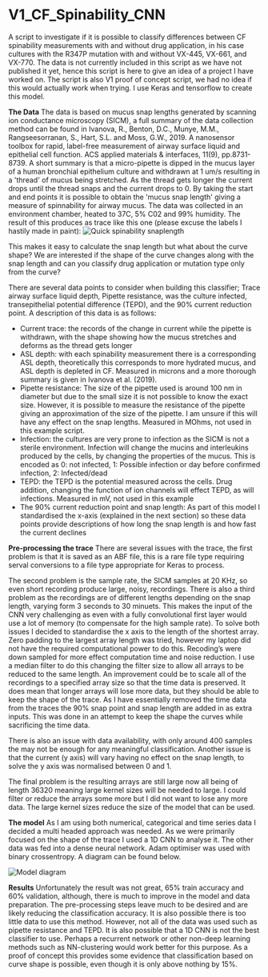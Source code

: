 # V1_CF_Spinability_CNN
A script to investigate if it is possible to classify differences between CF spinability measurements with and without drug application, in his case cultures with the R347P mutation with and without VX-445, VX-661, and VX-770. The data is not currently included in this script as we have not published it yet, hence this script is here to give an idea of a project I have worked on. The script is also V1 proof of concept script, we had no idea if this would actually work when trying. I use Keras and tensorflow to create this model.

**The Data**
The data is based on mucus snap lengths generated by scanning ion conductance microscopy (SICM), a full summary of the data collection method can be found in Ivanova, R., Benton, D.C., Munye, M.M., Rangseesorranan, S., Hart, S.L. and Moss, G.W., 2019. A nanosensor toolbox for rapid, label-free measurement of airway surface liquid and epithelial cell function. ACS applied materials & interfaces, 11(9), pp.8731-8739.
A short summary is that a micro-pipette is dipped in the mucus layer of a human bronchial epithelium culture and withdrawn at 1 um/s resulting in a 'thread' of mucus being stretched. As the thread gets longer the current drops until the thread snaps and the current drops to 0. By taking the start and end points it is possible to obtain the 'mucus snap length' giving a measure of spinnability for airway mucus. The data was collected in an environment chamber, heated to 37C, 5% C02 and 99% humidity. The result of this produces as trace like this one (please excuse the labels I hastily made in paint):
![Quick spinability snaplength](https://github.com/arthurmitchell96/V1_CF_Spinability_CNN/assets/18124443/034c34f3-27c6-49ea-8157-70a7a159d603)

This makes it easy to calculate the snap length but what about the curve shape? We are interested if the shape of the curve changes along with the snap length and can you classify drug application or mutation type only from the curve?

There are several data points to consider when building this classifier; Trace airway surface liquid depth, Pipette resistance, was the culture infected, transepithelial potential difference (TEPD), and the 90% current reduction point. A description of this data is as follows:
-  Current trace: the records of the change in current while the pipette is withdrawn, with the shape showing how the mucus stretches and deforms as the thread gets longer
-  ASL depth: with each spinability measurement there is a corresponding ASL depth, theoretically this corresponds to more hydrated mucus, and ASL depth is depleted in CF. Measured in microns and a more thorough summary is given in Ivanova et al. (2019).
- Pipette resistance: The size of the pipette used is around 100 nm in diameter but due to the small size it is not possible to know the exact size. However, it is possible to measure the resistance of the pipette giving an approximation of the size of the pipette. I am unsure if this will have any effect on the snap lengths. Measured in MOhms, not used in this example script.
- Infection: the cultures are very prone to infection as the SICM is not a sterile environment. Infection will change the mucins and interleukins produced by the cells, by changing the properties of the mucus. This is encoded as 0: not infected, 1: Possible infection or day before confirmed infection, 2: Infected/dead
- TEPD: the TEPD is the potential measured across the cells. Drug addition, changing the function of ion channels will effect TEPD, as will infections. Measured in mV, not used in this example
- The 90% current reduction point and snap length: As part of this model I standardised the x-axis (explained in the next section) so these data points provide descriptions of how long the snap length is and how fast the current declines  

**Pre-processing the trace**
There are several issues with the trace, the first problem is that it is saved as an ABF file, this is a rare file type requiring serval conversions to a file type appropriate for Keras to process. 

The second problem is the sample rate, the SICM samples at 20 KHz, so even short recording produce large, noisy, recordings. There is also a third problem as the recordings are of different lengths depending on the snap length, varying form 3 seconds to 30 minuets. This makes the input of the CNN very challenging as even with a fully convolutional first layer would use a lot of memory (to compensate for the high sample rate). To solve both issues I decided to standardise the x axis to the length of the shortest array. Zero padding to the largest array length was tried, however my laptop did not have the required computational power to do this. Recoding’s were down sampled for more effect computation time and noise reduction. I use a median filter to do this changing the filter size to allow all arrays to be reduced to the same length. An improvement could be to scale all of the recordings to a specified array size so that the time data is preserved. It does mean that longer arrays will lose more data, but they should be able to keep the shape of the trace. As I have essentially removed the time data from the traces the 90% snap point and snap length are added in as extra inputs. This was done in an attempt to keep the shape the curves while sacrificing the time data.

There is also an issue with data availability, with only around 400 samples the may not be enough for any meaningful classification. Another issue is that the current (y axis) will vary having no effect on the snap length, to solve the y axis was normalised between 0 and 1.

The final problem is the resulting arrays are still large now all being of length 36320 meaning large kernel sizes will be needed to large. I could filter or reduce the arrays some more but I did not want to lose any more data. The large kernel sizes reduce the size of the model that can be used. 

**The model**
As I am using both numerical, categorical and time series data I decided a multi headed approach was needed. As we were primarily focused on the shape of the trace I used a 1D CNN to analyse it. The other data was fed into a dense neural network. Adam optimiser was used with binary crossentropy. A diagram can be found below.


![Model diagram](https://github.com/arthurmitchell96/V1_CF_Spinability_CNN/assets/18124443/33dcfdfa-908a-4833-8c02-bbec24b2abeb)

**Results**
Unfortunately the result was not great, 65% train accuracy and 60% validation, although, there is much to improve in the model and data preparation. The pre-processing steps leave much to be desired and are likely reducing the classification accuracy. It is also possible there is too little data to use this method. However, not all of the data was used such as pipette resistance and TEPD. It is also possible that a 1D CNN is not the best classifier to use. Perhaps a recurrent network or other non-deep learning methods such as NN-clustering would work better for this purpose. As a proof of concept this provides some evidence that classification based on curve shape is possible, even though it is only above nothing by 15%.
